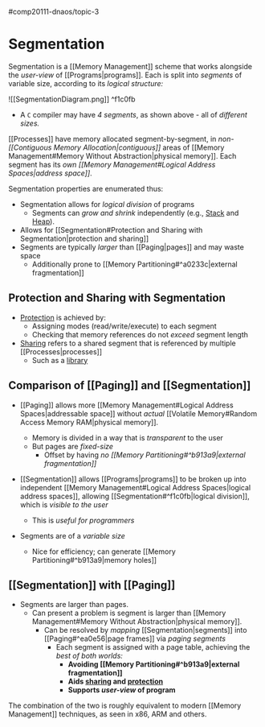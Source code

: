#comp20111-dnaos/topic-3 
# Segmentation

Segmentation is a [[Memory Management]] scheme that works alongside the *user-view* of [[Programs|programs]]. Each is split into *segments* of variable size, according to its *logical structure:*

![[SegmentationDiagram.png]] ^f1c0fb
- A `C` compiler may have *4 segments*, as shown above - all of *different sizes.*

[[Processes]] have memory allocated segment-by-segment, in *non-[[Contiguous Memory Allocation|contiguous]]* areas of [[Memory Management#Memory Without Abstraction|physical memory]]. Each segment has its *own [[Memory Management#Logical Address Spaces|address space]]*. 

Segmentation properties are enumerated thus:

- Segmentation allows for *logical division* of programs
	- Segments can *grow and shrink* independently (e.g., [Stack](https://en.wikipedia.org/wiki/Stack_(abstract_data_type)) and [Heap](https://en.wikipedia.org/wiki/Heap_(data_structure))). 
- Allows for [[Segmentation#Protection and Sharing with Segmentation|protection and sharing]] 
- Segments are typically *larger* than [[Paging|pages]] and may waste space
	- Additionally prone to [[Memory Partitioning#^a0233c|external fragmentation]]

## Protection and Sharing with Segmentation

- [Protection]() is achieved by:
	- Assigning modes (read/write/execute) to each segment
	- Checking that memory references do not *exceed* segment length
- [Sharing]() refers to a shared segment that is referenced by multiple [[Processes|processes]]
	- Such as a [library]()

## Comparison of [[Paging]] and [[Segmentation]]

- [[Paging]] allows more [[Memory Management#Logical Address Spaces|addressable space]] without *actual* [[Volatile Memory#Random Access Memory RAM|physical memory]].
	- Memory is divided in a way that is *transparent* to the user
	- But pages are *fixed-size* 
		- Offset by having *no [[Memory Partitioning#^b913a9|external fragmentation]]* 

- [[Segmentation]] allows [[Programs|programs]] to be broken up into independent [[Memory Management#Logical Address Spaces|logical address spaces]], allowing [[Segmentation#^f1c0fb|logical division]], which is *visible to the user*
	- This is *useful for programmers*
- Segments are of a *variable size*
	- Nice for efficiency; can generate [[Memory Partitioning#^b913a9|memory holes]]

## [[Segmentation]] with [[Paging]]

- Segments are larger than pages.
	- Can present a problem is segment is larger than [[Memory Management#Memory Without Abstraction|physical memory]].
		- Can be resolved by *mapping* [[Segmentation|segments]] into [[Paging#^ea0e56|page frames]] via *paging segments*
			- Each segment is assigned with a page table, achieving the *best of both worlds:*
				- **Avoiding [[Memory Partitioning#^b913a9|external fragmentation]]**
				- **Aids [sharing]() and [protection]()** 
				- **Supports *user-view* of program**

The combination of the two is roughly equivalent to modern [[Memory Management]] techniques, as seen in x86, ARM and others.